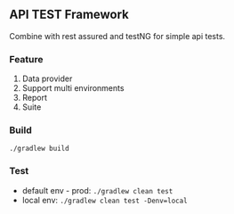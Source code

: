 ## API TEST Framework
Combine with rest assured and testNG for simple api tests.

### Feature
1. Data provider
2. Support multi environments
3. Report
4. Suite

### Build
`./gradlew build`

### Test
* default env - prod: 
`./gradlew clean test`
* local env: 
`./gradlew clean test -Denv=local`
